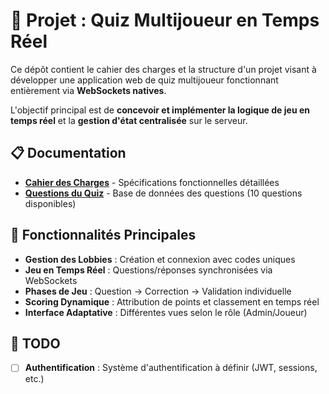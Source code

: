 # 🚀 Projet : Quiz Multijoueur en Temps Réel

Ce dépôt contient le cahier des charges et la structure d'un projet visant à développer une application web de quiz multijoueur fonctionnant entièrement via **WebSockets natives**.

L'objectif principal est de **concevoir et implémenter la logique de jeu en temps réel** et la **gestion d'état centralisée** sur le serveur.

## 📋 Documentation

- **[Cahier des Charges](./CahierDesCharges.md)** - Spécifications fonctionnelles détaillées
- **[Questions du Quiz](./quiz.json)** - Base de données des questions (10 questions disponibles)

## 🎯 Fonctionnalités Principales

- **Gestion des Lobbies** : Création et connexion avec codes uniques
- **Jeu en Temps Réel** : Questions/réponses synchronisées via WebSockets
- **Phases de Jeu** : Question → Correction → Validation individuelle
- **Scoring Dynamique** : Attribution de points et classement en temps réel
- **Interface Adaptative** : Différentes vues selon le rôle (Admin/Joueur)

## 🚧 TODO

- [ ] **Authentification** : Système d'authentification à définir (JWT, sessions, etc.)
